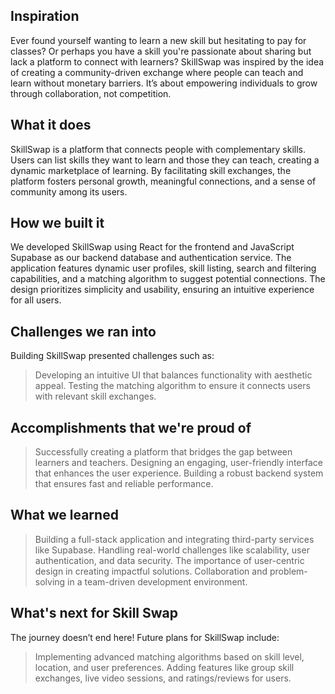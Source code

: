 ## Inspiration
Ever found yourself wanting to learn a new skill but hesitating to pay for classes? Or perhaps you have a skill you're passionate about sharing but lack a platform to connect with learners? SkillSwap was inspired by the idea of creating a community-driven exchange where people can teach and learn without monetary barriers. It’s about empowering individuals to grow through collaboration, not competition.

## What it does
SkillSwap is a platform that connects people with complementary skills. Users can list skills they want to learn and those they can teach, creating a dynamic marketplace of learning. By facilitating skill exchanges, the platform fosters personal growth, meaningful connections, and a sense of community among its users.

## How we built it
We developed SkillSwap using React for the frontend and JavaScript Supabase as our backend database and authentication service. The application features dynamic user profiles, skill listing, search and filtering capabilities, and a matching algorithm to suggest potential connections. The design prioritizes simplicity and usability, ensuring an intuitive experience for all users.

## Challenges we ran into
Building SkillSwap presented challenges such as:
> Developing an intuitive UI that balances functionality with aesthetic appeal.
> Testing the matching algorithm to ensure it connects users with relevant skill exchanges.

## Accomplishments that we're proud of
> Successfully creating a platform that bridges the gap between learners and teachers.
> Designing an engaging, user-friendly interface that enhances the user experience.
> Building a robust backend system that ensures fast and reliable performance.

## What we learned
> Building a full-stack application and integrating third-party services like Supabase.
> Handling real-world challenges like scalability, user authentication, and data security.
> The importance of user-centric design in creating impactful solutions.
> Collaboration and problem-solving in a team-driven development environment.

## What's next for Skill Swap
The journey doesn’t end here! Future plans for SkillSwap include:
> Implementing advanced matching algorithms based on skill level, location, and user preferences.
> Adding features like group skill exchanges, live video sessions, and ratings/reviews for users.
